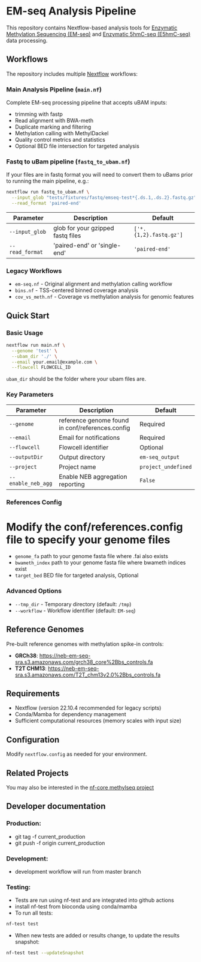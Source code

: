 # EM-seq Analysis Pipeline

This repository contains Nextflow-based analysis tools for [Enzymatic Methylation Sequencing (EM-seq)](https://www.neb.com/products/e7120-nebnext-enzymatic-methyl-seq-kit) and [Enzymatic 5hmC-seq (E5hmC-seq)](https://www.neb.com/en-us/products/e3350nebnext-enzymatic-methyl-seq-5hmc-kit) data processing.

## Workflows

The repository includes multiple [Nextflow](https://www.nextflow.io/) workflows:

### Main Analysis Pipeline (`main.nf`)
Complete EM-seq processing pipeline that accepts uBAM inputs:
- trimming with fastp 
- Read alignment with BWA-meth
- Duplicate marking and filtering  
- Methylation calling with MethylDackel
- Quality control metrics and statistics
- Optional BED file intersection for targeted analysis

### Fastq to uBam pipeline (`fastq_to_ubam.nf`)
If your files are in fastq format you will need to convert them to uBams prior to running the main pipeline, e.g.:
```bash
nextflow run fastq_to_ubam.nf \
  --input_glob "tests/fixtures/fastq/emseq-test*{.ds.1,.ds.2}.fastq.gz" \
  --read_format 'paired-end'
```
| Parameter | Description | Default |
|-----------|-------------|---------|
| `--input_glob` | glob for your gzipped fastq files | `['*.{1,2}.fastq.gz']` |
| `--read_format` | 'paired-end' or 'single-end' | `'paired-end'` |

### Legacy Workflows
- `em-seq.nf` - Original alignment and methylation calling workflow
- `bins.nf` - TSS-centered binned coverage analysis
- `cov_vs_meth.nf` - Coverage vs methylation analysis for genomic features

## Quick Start

### Basic Usage
```bash
nextflow run main.nf \
  --genome 'test' \
  --ubam_dir './' \
  --email your.email@example.com \
  --flowcell FLOWCELL_ID
```
`ubam_dir` should be the folder where your ubam files are.

### Key Parameters

| Parameter | Description | Default |
|-----------|-------------|---------|
| `--genome` | reference genome found in conf/references.config | Required |
| `--email` | Email for notifications | Required |
| `--flowcell` | Flowcell identifier | Optional |
| `--outputDir` | Output directory | `em-seq_output` |
| `--project` | Project name | `project_undefined` |
| `--enable_neb_agg` | Enable NEB aggregation reporting | `False` |

### References Config
# Modify the conf/references.config file to specify your genome files
- `genome_fa` path to your genome fasta file where .fai also exists 
- `bwameth_index` path to your genome fasta file where bwameth indices exist 
- `target_bed` BED file for targeted analysis, Optional 


### Advanced Options
- `--tmp_dir` - Temporary directory (default: `/tmp`)
- `--workflow` - Workflow identifier (default: `EM-seq`)

## Reference Genomes

Pre-built reference genomes with methylation spike-in controls:
- **GRCh38**: https://neb-em-seq-sra.s3.amazonaws.com/grch38_core%2Bbs_controls.fa
- **T2T CHM13**: https://neb-em-seq-sra.s3.amazonaws.com/T2T_chm13v2.0%2Bbs_controls.fa

## Requirements

- Nextflow (version 22.10.4 recommended for legacy scripts)
- Conda/Mamba for dependency management
- Sufficient computational resources (memory scales with input size)

## Configuration

Modify `nextflow.config` as needed for your environment.

## Related Projects

You may also be interested in the [nf-core methylseq project](https://nf-co.re/methylseq/2.5.0)

## Developer documentation
### Production:
 - git tag -f current_production
 - git push -f origin current_production

 ### Development:
 - development workflow will run from master branch

 ### Testing:
 - Tests are run using nf-test and are integrated into github actions
 - install nf-test from bioconda using conda/mamba
 - To run all tests:
 ```bash
nf-test test
```
- When new tests are added or results change, to update the results snapshot:
```bash
nf-test test --updateSnapshot
```

